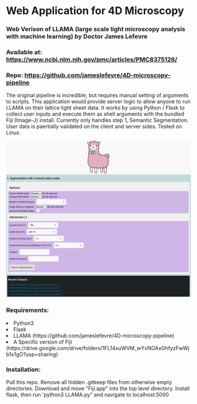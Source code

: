 # Web Application for 4D Microscopy

### Web Verison of LLAMA (large scale light microscopy analysis with machine learning) by Doctor James Lefevre <br>
### Available at: https://www.ncbi.nlm.nih.gov/pmc/articles/PMC8375126/ 
### Repo: https://github.com/jameslefevre/4D-microscopy-pipeline

<p> The original pipeline is incredible, but requires manual setting of arguments to scripts. This application would provide server logic to allow anyone to run LLAMA on their lattice light sheet data. It works by using Python / Flask to collect user inputs and execute them as shell arguments with the bundled Fiji (Image-J) install. Currently only handles step 1, Semantic Segmentation. User data is paertially validated on the client and server sides. Tested on Linux. </p>

<img src='llama.png' alt='LLAMA User Interface'>

### Requirements:<br>
<li> Python3 </li>
<li> Flask </li>
<li> LLAMA (https://github.com/jameslefevre/4D-microscopy-pipeline) </li>
<li> A Specific version of Fiji (https://drive.google.com/drive/folders/1FL14xuWVM_wYxNOAxGhfyzFwWjb1x1gO?usp=sharing) </li>

### Installation:
<p> Pull this repo. Remove all hidden .gitkeep files from otherwise empty directories. Download and move "Fiji.app" into the top level directory. Install flask, then run 'python3 LLAMA.py" and navigate to localhost:5000 </p>
